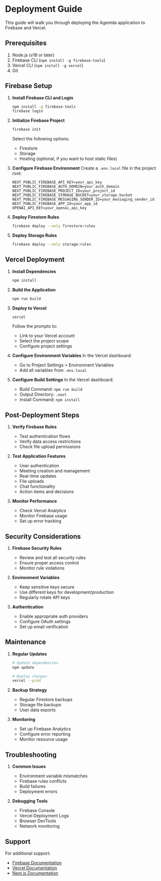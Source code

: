 # Deployment Guide

This guide will walk you through deploying the Agentda application to Firebase and Vercel.

## Prerequisites

1. Node.js (v18 or later)
2. Firebase CLI (`npm install -g firebase-tools`)
3. Vercel CLI (`npm install -g vercel`)
4. Git

## Firebase Setup

1. **Install Firebase CLI and Login**
   ```bash
   npm install -g firebase-tools
   firebase login
   ```

2. **Initialize Firebase Project**
   ```bash
   firebase init
   ```
   Select the following options:
   - Firestore
   - Storage
   - Hosting (optional, if you want to host static files)

3. **Configure Firebase Environment**
   Create a `.env.local` file in the project root:
   ```
   NEXT_PUBLIC_FIREBASE_API_KEY=your_api_key
   NEXT_PUBLIC_FIREBASE_AUTH_DOMAIN=your_auth_domain
   NEXT_PUBLIC_FIREBASE_PROJECT_ID=your_project_id
   NEXT_PUBLIC_FIREBASE_STORAGE_BUCKET=your_storage_bucket
   NEXT_PUBLIC_FIREBASE_MESSAGING_SENDER_ID=your_messaging_sender_id
   NEXT_PUBLIC_FIREBASE_APP_ID=your_app_id
   OPENAI_API_KEY=your_openai_api_key
   ```

4. **Deploy Firestore Rules**
   ```bash
   firebase deploy --only firestore:rules
   ```

5. **Deploy Storage Rules**
   ```bash
   firebase deploy --only storage:rules
   ```

## Vercel Deployment

1. **Install Dependencies**
   ```bash
   npm install
   ```

2. **Build the Application**
   ```bash
   npm run build
   ```

3. **Deploy to Vercel**
   ```bash
   vercel
   ```
   Follow the prompts to:
   - Link to your Vercel account
   - Select the project scope
   - Configure project settings

4. **Configure Environment Variables**
   In the Vercel dashboard:
   - Go to Project Settings > Environment Variables
   - Add all variables from `.env.local`

5. **Configure Build Settings**
   In the Vercel dashboard:
   - Build Command: `npm run build`
   - Output Directory: `.next`
   - Install Command: `npm install`

## Post-Deployment Steps

1. **Verify Firebase Rules**
   - Test authentication flows
   - Verify data access restrictions
   - Check file upload permissions

2. **Test Application Features**
   - User authentication
   - Meeting creation and management
   - Real-time updates
   - File uploads
   - Chat functionality
   - Action items and decisions

3. **Monitor Performance**
   - Check Vercel Analytics
   - Monitor Firebase usage
   - Set up error tracking

## Security Considerations

1. **Firebase Security Rules**
   - Review and test all security rules
   - Ensure proper access control
   - Monitor rule violations

2. **Environment Variables**
   - Keep sensitive keys secure
   - Use different keys for development/production
   - Regularly rotate API keys

3. **Authentication**
   - Enable appropriate auth providers
   - Configure OAuth settings
   - Set up email verification

## Maintenance

1. **Regular Updates**
   ```bash
   # Update dependencies
   npm update
   
   # Deploy changes
   vercel --prod
   ```

2. **Backup Strategy**
   - Regular Firestore backups
   - Storage file backups
   - User data exports

3. **Monitoring**
   - Set up Firebase Analytics
   - Configure error reporting
   - Monitor resource usage

## Troubleshooting

1. **Common Issues**
   - Environment variable mismatches
   - Firebase rules conflicts
   - Build failures
   - Deployment errors

2. **Debugging Tools**
   - Firebase Console
   - Vercel Deployment Logs
   - Browser DevTools
   - Network monitoring

## Support

For additional support:
- [Firebase Documentation](https://firebase.google.com/docs)
- [Vercel Documentation](https://vercel.com/docs)
- [Next.js Documentation](https://nextjs.org/docs) 